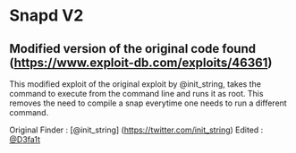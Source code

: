 # Snapd V2

## Modified version of the original code found  (https://www.exploit-db.com/exploits/46361)
This modified exploit of the original exploit by @init_string, takes the command to execute from the command line and runs it as root. This removes the need to compile a snap everytime one needs to run a different command.


Original Finder : [@init_string] (https://twitter.com/init_string) 
Edited : [@D3fa1t](https://twitter.com/D3fa1t_)
